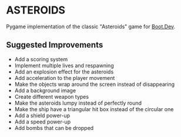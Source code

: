 # ASTEROIDS

Pygame implementation of the classic "Asteroids" game for
[Boot.Dev](https://boot.dev).


## Suggested Improvements

- Add a scoring system
- Implement multiple lives and respawning
- Add an explosion effect for the asteroids
- Add acceleration to the player movement
- Make the objects wrap around the screen instead of disappearing
- Add a background image
- Create different weapon types
- Make the asteroids lumpy instead of perfectly round
- Make the ship have a triangular hit box instead of the circular one
- Add a shield power-up
- Add a speed power-up
- Add bombs that can be dropped
